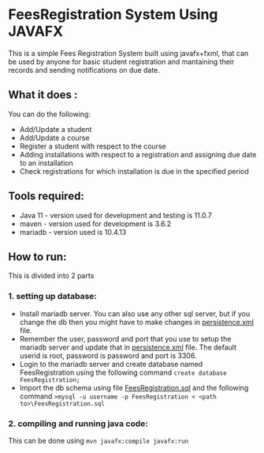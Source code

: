 # FeesRegistration System Using JAVAFX
This is a simple Fees Registration System built using javafx+fxml, that can be used by anyone for basic student registration and mantaining their records and sending notifications on due date.

## What it does :
You can do the following:
* Add/Update a student 
* Add/Update a course
* Register a student with respect to the course
* Adding installations with respect to a registration and assigning due date to an installation
* Check registrations for which installation is due in the specified period

## Tools required: 
* Java 11 - version used for development and testing is 11.0.7
* maven - version used for development is 3.6.2
* mariadb - version used is 10.4.13

## How to run: 
This is divided into 2 parts
### 1. setting up database:
* Install mariadb server. You can also use any other sql server, but if you change the db then you might have to make changes in [persistence.xml](../src/main/resources/META-INF/persistence.xml) file.
* Remember the user, password and port that you use to setup the mariadb server and update that in [persistence.xml](./src/main/resources/META-INF/persistence.xml) file. The default userid is root, password is password and port is 3306. 
* Login to the mariadb server and create database named FeesRegistration using the following command 
`create database FeesRegistration;`
* Import the db schema using file [FeesRegistration.sql](./mysql-dump/FeesRegistration.sql) and the following command `>mysql -u username -p FeesRegistration < <path to>\FeesRegistration.sql`

### 2. compiling and running java code:
This can be done using
`mvn javafx:compile javafx:run`
